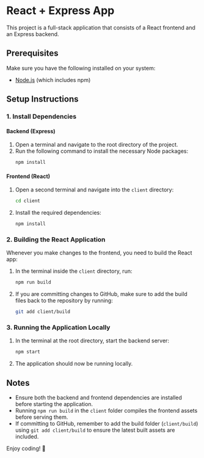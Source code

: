 # React + Express App

This project is a full-stack application that consists of a React frontend and an Express backend.

## Prerequisites
Make sure you have the following installed on your system:
- [Node.js](https://nodejs.org/) (which includes npm)

## Setup Instructions

### 1. Install Dependencies

#### Backend (Express)
1. Open a terminal and navigate to the root directory of the project.
2. Run the following command to install the necessary Node packages:
   ```sh
   npm install
   ```

#### Frontend (React)
1. Open a second terminal and navigate into the `client` directory:
   ```sh
   cd client
   ```
2. Install the required dependencies:
   ```sh
   npm install
   ```

### 2. Building the React Application
Whenever you make changes to the frontend, you need to build the React app:
1. In the terminal inside the `client` directory, run:
   ```sh
   npm run build
   ```
2. If you are committing changes to GitHub, make sure to add the build files back to the repository by running:
   ```sh
   git add client/build
   ```

### 3. Running the Application Locally
1. In the terminal at the root directory, start the backend server:
   ```sh
   npm start
   ```
2. The application should now be running locally.

## Notes
- Ensure both the backend and frontend dependencies are installed before starting the application.
- Running `npm run build` in the `client` folder compiles the frontend assets before serving them.
- If committing to GitHub, remember to add the build folder (`client/build`) using `git add client/build` to ensure the latest built assets are included.

Enjoy coding! 🚀

